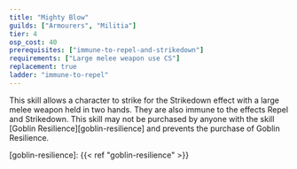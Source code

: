 ```yaml
---
title: "Mighty Blow"
guilds: ["Armourers", "Militia"]
tier: 4
osp_cost: 40
prerequisites: ["immune-to-repel-and-strikedown"]
requirements: ["Large melee weapon use CS"]
replacement: true
ladder: "immune-to-repel"
---
```

This skill allows a character to strike for the Strikedown effect with a large melee weapon held in two hands. They are also immune to the effects Repel and Strikedown. This skill may not be purchased by anyone with the skill [Goblin Resilience][goblin-resilience] and prevents the purchase of Goblin Resilience.

[goblin-resilience]: {{< ref "goblin-resilience" >}}